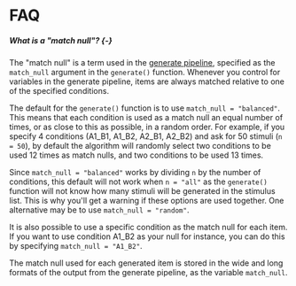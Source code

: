 
# FAQ

##### What is a "match null"? {-}

The "match null" is a term used in the [generate pipeline](the-generate-pipeline.html), specified as the `match_null` argument in the `generate()` function. Whenever you control for variables in the generate pipeline, items are always matched relative to one of the specified conditions.

The default for the `generate()` function is to use `match_null = "balanced"`. This means that each condition is used as a match null an equal number of times, or as close to this as possible, in a random order. For example, if you specify 4 conditions (A1_B1, A1_B2, A2_B1, A2_B2) and ask for 50 stimuli (`n = 50`), by default the algorithm will randomly select two conditions to be used 12 times as match nulls, and two conditions to be used 13 times.

Since `match_null = "balanced"` works by dividing `n` by the number of conditions, this default will not work when `n = "all"` as the `generate()` function will not know how many stimuli will be generated in the stimulus list. This is why you'll get a warning if these options are used together. One alternative may be to use `match_null = "random"`.

It is also possible to use a specific condition as the match null for each item. If you want to use condition A1_B2 as your null for instance, you can do this by specifying `match_null = "A1_B2"`.

The match null used for each generated item is stored in the wide and long formats of the output from the generate pipeline, as the variable `match_null`.
